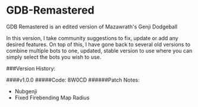 # GDB-Remastered

GDB Remastered is an edited version of Mazawrath's Genji Dodgeball

In this version, I take community suggestions to fix, update or add any desired features.
On top of this, I have gone back to several old versions to combine multiple bots to one, updated, stable version to use where you can simply select the bots you wish to use.


###Version History:

####v1.0.0
#####Code: 8W0CD
######Patch Notes:
   - Nubgenji
   - Fixed Firebending Map Radius
